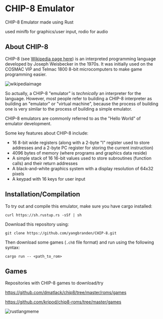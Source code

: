 # CHIP-8 Emulator

CHIP-8 Emulator made using Rust

used minifb for graphics/user input, rodio for audio

## About CHIP-8

CHIP-8 (see [Wikipedia page here](https://en.wikipedia.org/wiki/CHIP-8)) is an interpreted programming language developed by Joseph Weisbecker in the 1970s. It was initially used on the COSMAC VIP and Telmac 1800 8-bit microcomputers to make game programming easier.

![wikipediaimage](https://upload.wikimedia.org/wikipedia/commons/thumb/5/54/Space_intercept.png/1280px-Space_intercept.png)

So actually, a CHIP-8 "emulator" is *technically* an interpreter for the language. However, most people refer to building a CHIP-8 interpreter as building an "emulator" or "virtual machine", because the process of building one is very similar to the process of building a simple emulator.

CHIP-8 emulators are commonly referred to as the "Hello World" of emulator development. 

Some key features about CHIP-8 include:
- 16 8-bit wide registers (along with a 2-byte "I" register used to store addresses and a 2-byte PC register for storing the current instruction)
- 4096 bytes of memory (where programs and graphics data reside)
- A simple stack of 16 16-bit values used to store subroutines (function calls) and their return addresses
- A black-and-white graphics system with a display resolution of 64x32 pixels
- A keypad with 16 keys for user input

## Installation/Compilation

To try out and compile this emulator, make sure you have cargo installed:

```
curl https://sh.rustup.rs -sSf | sh
```

Download this repository using:

```
git clone https://github.com/yangbranden/CHIP-8.git
```

Then download some games (`.ch8` file format) and run using the following syntax:

```
cargo run -- <path_to_rom>
```

## Games
Repositories with CHIP-8 games to download/try

https://github.com/dmatlack/chip8/tree/master/roms/games

https://github.com/kripod/chip8-roms/tree/master/games


![rustlangmeme](https://i.imgur.com/acnHrCO.png)
